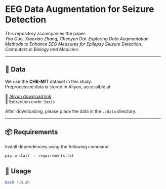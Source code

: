 # EEG Data Augmentation for Seizure Detection

This repository accompanies the paper:  
*Yao Guo, Xiaoxiao Zhang, Chenyun Dai. Exploring Data Augmentation Methods to Enhance EEG Measures for Epilepsy Seizure Detection.
Computers in Biology and Medicine*.

---

## 📁 Data

We use the **CHB-MIT** dataset in this study.  
Preprocessed data is stored in Aliyun, accessible at:

🔗 [Aliyun download link](https://www.alipan.com/s/dFVQJk9wshe)  
🔑 Extraction code: `3ux2o`

After downloading, please place the data in the `./data` directory.

---

## 📦 Requirements

Install dependencies using the following command:

```bash
pip install -r requirements.txt
```

## 🚀 Usage
```bash
bash run.sh
```
